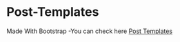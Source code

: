 # Post-Templates
Made With Bootstrap
-You can check here [Post Templates](https://post-templates.netlify.app/)



